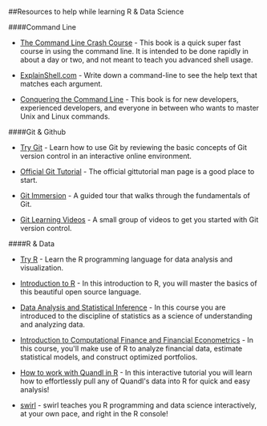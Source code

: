 ##Resources to help while learning R & Data Science


####Command Line
* [The Command Line Crash Course](http://cli.learncodethehardway.org/book/) - This book is a quick super fast course in using the command line. It is intended to be done rapidly in about a day or two, and not meant to teach you advanced shell usage.

* [ExplainShell.com](http://explainshell.com/) - Write down a command-line to see the help text that matches each argument.

* [Conquering the Command Line](http://conqueringthecommandline.com/book/frontmatter#foreword) - This book is for new developers, experienced developers, and everyone in between who wants to master Unix and Linux commands.


####Git & Github
* [Try Git](https://try.github.io) - Learn how to use Git by reviewing the basic concepts of Git version control in an interactive online environment.

* [Official Git Tutorial](http://git-scm.com/docs/gittutorial) - The official gittutorial man page is a good place to start.

* [Git Immersion](http://gitimmersion.com/) - A guided tour that walks through the fundamentals of Git.

* [Git Learning Videos](http://git-scm.com/videos) - A small group of videos to get you started with Git version control.

####R & Data
* [Try R](http://tryr.codeschool.com/) - Learn the R programming language for data analysis and visualization.

* [Introduction to R](https://www.datacamp.com/courses/introduction-to-r) - In this introduction to R, you will master the basics of this beautiful open source language.

* [Data Analysis and Statistical Inference](https://www.datacamp.com/courses/data-analysis-and-statistical-inference_mine-cetinkaya-rundel-by-datacamp) - In this course you are introduced to the discipline of statistics as a science of understanding and analyzing data.

* [Introduction to Computational Finance and Financial Econometrics](https://www.datacamp.com/courses/introduction-to-computational-finance-and-financial-econometrics) - In this course, you'll make use of R to analyze financial data, estimate statistical models, and construct optimized portfolios.

* [How to work with Quandl in R](https://www.datacamp.com/courses/how-to-work-with-quandl-in-r) - In this interactive tutorial you will learn how to effortlessly pull any of Quandl's data into R for quick and easy analysis!

* [swirl](http://swirlstats.com/) - swirl teaches you R programming and data science interactively, at your own pace, and right in the R console!

